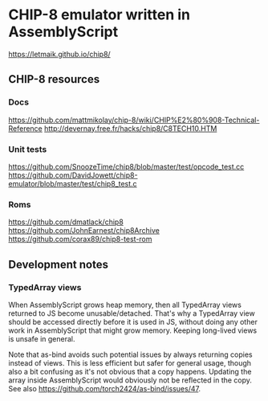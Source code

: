 # CHIP-8 emulator written in AssemblyScript

https://letmaik.github.io/chip8/

## CHIP-8 resources

### Docs

https://github.com/mattmikolay/chip-8/wiki/CHIP%E2%80%908-Technical-Reference
http://devernay.free.fr/hacks/chip8/C8TECH10.HTM

### Unit tests

https://github.com/SnoozeTime/chip8/blob/master/test/opcode_test.cc
https://github.com/DavidJowett/chip8-emulator/blob/master/test/chip8_test.c

### Roms

https://github.com/dmatlack/chip8
https://github.com/JohnEarnest/chip8Archive
https://github.com/corax89/chip8-test-rom

## Development notes

### TypedArray views

When AssemblyScript grows heap memory, then all TypedArray views returned to JS become unusable/detached.
That's why a TypedArray view should be accessed directly before it is used in JS, without doing any other work in AssemblyScript that might grow memory. Keeping long-lived views is unsafe in general.

Note that as-bind avoids such potential issues by always returning copies instead of views.
This is less efficient but safer for general usage, though also a bit confusing as it's not obvious that a copy happens. Updating the array inside AssemblyScript would obviously not be reflected in the copy.
See also https://github.com/torch2424/as-bind/issues/47.
